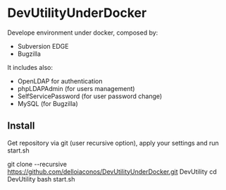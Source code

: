 # DevUtilityUnderDocker

Develope environment under docker, composed by:
- Subversion EDGE
- Bugzilla

It includes also:
- OpenLDAP for authentication
- phpLDAPAdmin (for users management)
- SelfServicePassword (for user password change)
- MySQL (for Bugzilla)


## Install
Get repository via git (user recursive option), apply your settings and run start.sh

git clone --recursive https://github.com/delloiaconos/DevUtilityUnderDocker.git DevUtility
cd DevUtility
bash start.sh

